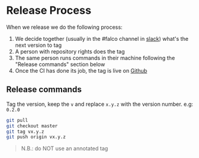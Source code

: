 # Release Process

When we release we do the following process:

1. We decide together (usually in the #falco channel in [slack](https://kubernetes.slack.com/messages/falco)) what's the next version to tag
2. A person with repository rights does the tag
3. The same person runs commands in their machine following the "Release commands" section below
4. Once the CI has done its job, the tag is live on [Github](https://github.com/falcosecurity/kernel-testing/releases)

## Release commands

Tag the version, keep the `v` and replace `x.y.z` with the version number. e.g: `0.2.0`

```bash
git pull
git checkout master
git tag vx.y.z
git push origin vx.y.z
```
> N.B.: do NOT use an annotated tag
